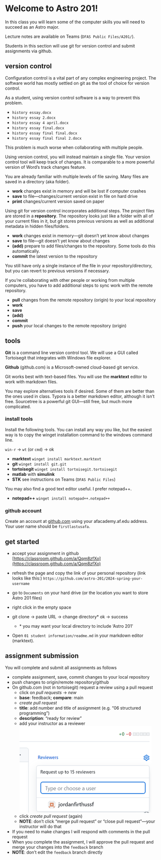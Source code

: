 # Welcome to Astro 201! 

In this class you will learn some of the computer skills you will need to succeed as an Astro major. 

Lecture notes are available on Teams (`DFAS Public Files/A201/`). 

Students in this section will use git for version control and submit assignments via github. 



## version control

Configuration control is a vital part of any complex engineering project. The software world has mostly settled on git as the tool of choice for version control. 

As a student, using version control software is a way to prevent this problem. 

- `history essay.docx`
- `history essay 2.docx`
- `history essay 4 april.docx`
- `history essay final.docx`
- `history essay final final.docx`
- `history essay final final 2.docx`

This problem is much worse when collaborating with multiple people. 

Using version control, you will instead maintain a single file. Your version control tool will keep track of changes. It is comparable to a more powerful version of Word’s track changes feature. 

You are already familiar with multiple levels of file saving. Many files are saved in a directory (aka folder).

- **work** changes exist in memory and will be lost if computer crashes 
- **save** to file—changes/current version exist in file on hard drive
- **print** changes/current version saved on paper

Using git for version control incorporates additional steps. The project files are stored in a **repository**. The repository looks just like a folder with all of your current files in it, but git stores previous versions as well as additional metadata in hidden files/folders. 

- **work** changes exist in memory—git doesn’t yet know about changes
- **save** to file—git doesn’t yet know about changes
- **(add)** prepare to add files/changes to the repository. Some tools do this automatically. 
- **commit** the latest version to the repository

You still have only a single instance of the file in your repository/directory, but you can revert to previous versions if necessary. 

If you’re collaborating with other people or working from multiple computers, you have to add additional steps to sync work with the remote repository. 

- **pull** changes from the remote repository (origin) to your local repository
- **work**
- **save**
- **(add)**
- **commit**
- **push** your local changes to the remote repository (origin)



## tools

**Git** is a command line version control tool. We will use a GUI called Tortoisegit that integrates with Windows file explorer. 

**Github** (github.com) is a Microsoft-owned cloud-based git service.

Git works best with text-based files. You will use the **marktext** editor to work with markdown files. 

You may explore alternatives tools if desired. Some of them are better than the ones used in class. Typora is a better markdown editor, although it isn’t free. Sourcetree is a powerful git GUI—still free, but much more complicated. 



### install tools

Install the following tools. You can install any way you like, but the easiest way is to copy the winget installation command to the windows command line. 

`win-r` -> `wt` (or `cmd`) -> ok 

- **marktext**
  `winget install marktext.marktext`
- **git**
  `winget install git.git`
- **tortoisegit**
  `winget install tortoisegit.tortoisegit`
- **matlab** with **simulink**
- **STK**
  see instructions on Teams (`DFAS Public Files`)

You may also find a good text editor useful. I prefer notepad++.

- **notepad++**
  `winget install notepad++.notepad++`



### github account

Create an account at [github.com](https://github.com/) using your afacademy.af.edu address. Your user name should be `firstlastusafa`. 



## get started

- accept your assignment in github
  [https://classroom.github.com/a/Qqm8zfXo](https://classroom.github.com/a/Qqm8zfXo)
- refresh the page and copy the link of your personal repository 
  (link looks like this:) 
  `https://github.com/astro-201/2024-spring-your-username`
- go to `Documents` on your hard drive (or the location you want to store Astro 201 files)
- right click in the empty space
- git clone -> paste URL -> change directory* ok -> success
  - \* you may want your local directory to include ‘Astro 201’

- Open `01 student information/readme.md` in your markdown editor (marktext). 



## assignment submission

You will complete and submit all assignments as follows

- complete assignment, save, commit changes to your local repository
- push changes to origin/remote repository/github
- On github.com (not in tortoisegit) request a review using a pull request
  - click on *pull requests* -> *new*
  - **base**: feedback; **compare**: main
  - *create pull request*
  - **title**: add number and title of assignment (e.g. “06 structured programming”)
  - **description**: “ready for review”
  - add your instructor as a reviewer
    ![](../sources/reviewer.png)
  - click *create pull request* (again)
  - **NOTE**: don’t click “merge pull request” or “close pull request”—your instructor will do that
- If you need to make changes I will respond with comments in the pull request
- When you complete the assignment, I will approve the pull request and merge your changes into the `feedback` branch
- **NOTE**: don’t edit the `feedback` branch directly
